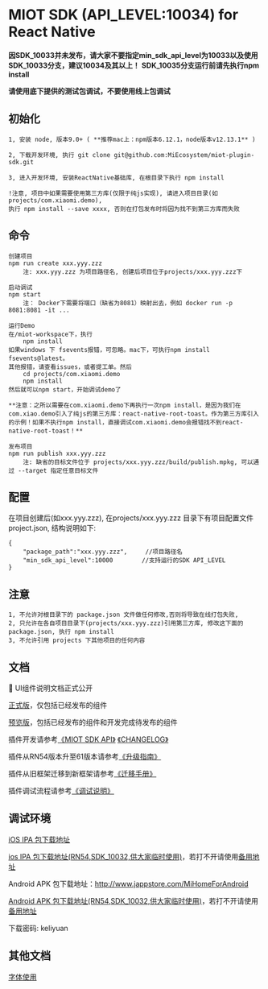 # MIOT SDK (API_LEVEL:10034) for React Native

**因SDK_10033并未发布，请大家不要指定min_sdk_api_level为10033以及使用SDK_10033分支，建议10034及其以上！**
**SDK_10035分支运行前请先执行npm install**

**请使用底下提供的测试包调试，不要使用线上包调试**

## 初始化

    1, 安装 node, 版本9.0+ ( **推荐mac上：npm版本6.12.1，node版本v12.13.1** )

    2, 下载开发环境, 执行 git clone git@github.com:MiEcosystem/miot-plugin-sdk.git

    3, 进入开发环境, 安装ReactNative基础库, 在根目录下执行 npm install

    !注意, 项目中如果需要使用第三方库(仅限于纯js实现), 请进入项目目录(如 projects/com.xiaomi.demo), 
    执行 npm install --save xxxx, 否则在打包发布时将因为找不到第三方库而失败
    
## 命令

    创建项目
    npm run create xxx.yyy.zzz
        注: xxx.yyy.zzz 为项目路径名, 创建后项目位于projects/xxx.yyy.zzz下
    
    启动调试
    npm start
        注： Docker下需要将端口（缺省为8081）映射出去，例如 docker run -p 8081:8081 -it ...
        
    运行Demo
    在/miot-workspace下，执行 
        npm install 
    如果windows 下 fsevents报错，可忽略。mac下，可执行npm install fsevents@latest。
    其他报错，请查看issues，或者提工单。然后
        cd projects/com.xiaomi.demo
        npm install
    然后就可以npm start，开始调试demo了
    
    **注意：之所以需要在com.xiaomi.demo下再执行一次npm install，是因为我们在com.xiao.demo引入了纯js的第三方库：react-native-root-toast。作为第三方库引入的示例！如果不执行npm install，直接调试com.xiaomi.demo会报错找不到react-native-root-toast！**

    发布项目
    npm run publish xxx.yyy.zzz
        注: 缺省的目标文件位于 projects/xxx.yyy.zzz/build/publish.mpkg, 可以通过 --target 指定任意目标文件

## 配置
在项目创建后(如xxx.yyy.zzz), 在projects/xxx.yyy.zzz 目录下有项目配置文件 project.json, 结构说明如下:

    { 
        "package_path":"xxx.yyy.zzz",     //项目路径名
        "min_sdk_api_level":10000        //支持运行的SDK API_LEVEL 
    }

## 注意

    1, 不允许对根目录下的 package.json 文件做任何修改,否则将导致在线打包失败,
    2, 只允许在各自项目目录下(projects/xxx.yyy.zzz)引用第三方库, 修改这下面的 package.json, 执行 npm install
    3, 不允许引用 projects 下其他项目的任何内容

## 文档
🎉 UI组件说明文档正式公开

[正式版](https://github.com/MiEcosystem/miot-plugin-sdk/blob/master/%E7%B1%B3%E5%AE%B6%E6%8F%92%E4%BB%B6%E9%80%9A%E7%94%A8UI%E7%BB%84%E4%BB%B6%E6%89%8B%E5%86%8C.md)，仅包括已经发布的组件

[预览版](https://github.com/MiEcosystem/miot-plugin-sdk/blob/ui_doc/%E7%B1%B3%E5%AE%B6%E6%8F%92%E4%BB%B6%E9%80%9A%E7%94%A8UI%E7%BB%84%E4%BB%B6%E6%89%8B%E5%86%8C.md)，包括已经发布的组件和开发完成待发布的组件

插件开发请参考[《MIOT SDK API》](https://github.com/MiEcosystem/miot-plugin-sdk/wiki)
            [《CHANGELOG》](https://github.com/MiEcosystem/miot-plugin-sdk/blob/master/CHANGELOG.md)
            
插件从RN54版本升至61版本请参考[《升级指南》](https://github.com/MiEcosystem/miot-plugin-sdk/wiki/RN61%E5%BC%80%E5%8F%91%E8%80%85%E5%8D%87%E7%BA%A7%E6%8C%87%E5%8D%97)

插件从旧框架迁移到新框架请参考[《迁移手册》](https://github.com/MiEcosystem/miot-plugin-sdk/blob/master/%E8%BF%81%E7%A7%BB%E6%89%8B%E5%86%8C.md)

插件调试流程请参考[《调试说明》](https://github.com/MiEcosystem/miot-plugin-sdk/blob/master/%E8%B0%83%E8%AF%95%E8%AF%B4%E6%98%8E.md)


## 调试环境

[iOS IPA 包下载地址](http://d.7short.com/mijiadevelopment)

[ios IPA 包下载地址(RN54,SDK_10032,供大家临时使用)](https://fir.im/mijiadevelopment?release_id=5df8b0b3f94548387f934dc0)，若打不开请使用[备用地址](http://www.jappstore.com/mijiadevelopment?release_id=5df8b0b3f94548387f934dc0)
    
Android APK 包下载地址：http://www.jappstore.com/MiHomeForAndroid

[Android APK 包下载地址(RN54,SDK_10032,供大家临时使用)](https://fir.im/MiHomeForAndroid?release_id=5e09d91223389f7111e96a03)，若打不开请使用[备用地址](http://www.jappstore.com/MiHomeForAndroid?release_id=5e09d91223389f7111e96a03)

下载密码: keliyuan 

## 其他文档

[字体使用](https://github.com/MiEcosystem/miot-plugin-sdk/blob/master/font.md)
